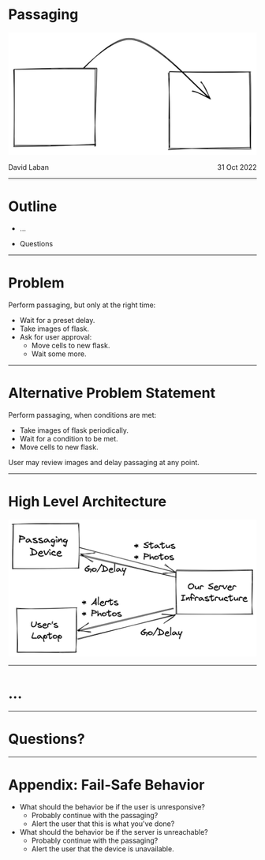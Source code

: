 # Passaging

![](./title.excalidraw.png)

<span style="display: flex">
  <span>David Laban</span>
  <span style="flex-grow: 1"> </span>
  <span>31 Oct 2022</span>
</span>

---

# Outline

- ...

- Questions

---

# Problem

Perform passaging, but only at the right time:

* Wait for a preset delay.
* Take images of flask.
* Ask for user approval:
  * Move cells to new flask.
  * Wait some more.

---

# Alternative Problem Statement

Perform passaging, when conditions are met:

* Take images of flask periodically.
* Wait for a condition to be met.
* Move cells to new flask.

User may review images and delay passaging at any point.

---

# High Level Architecture

![](./high-level.excalidraw.png)


---

# ...

---

# Questions?


---

# Appendix: Fail-Safe Behavior

* What should the behavior be if the user is unresponsive?
  * Probably continue with the passaging?
  * Alert the user that this is what you've done?
* What should the behavior be if the server is unreachable?
  * Probably continue with the passaging?
  * Alert the user that the device is unavailable.
